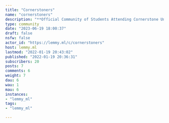 ```yaml
---
title: "Cornerstoners" 
name: "cornerstoners"
description: "**Official Community of Students Attending Cornerstone University**Talk about the greatest years of your life or problems you're facing while attending or graduating CornerstonePosts made here will not be filtered or deleted unless it doesn't follow Lemmy's TOS, Community completely ran by graduates. "
type: community
date: "2023-06-19 18:00:37"
draft: false
nsfw: false
actor_id: "https://lemmy.ml/c/cornerstoners"
host: lemmy.ml
lastmod: "2022-01-19 20:43:02"
published: "2022-01-19 20:36:31"
subscribers: 20
posts: 7
comments: 6
weight: 7
dau: 6
wau: 1
mau: 6
instances:
- "lemmy_ml"
tags: 
- "lemmy_ml"

---
```

